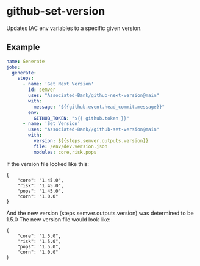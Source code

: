# github-set-version
Updates IAC env variables to a specific given version.


## Example

```yaml
name: Generate
jobs:
  generate:
    steps:
      - name: 'Get Next Version'
        id: semver
        uses: "Associated-Bank/github-next-version@main"
        with:
          message: "${{github.event.head_commit.message}}"
        env:
          GITHUB_TOKEN: "${{ github.token }}"
      - name: 'Set Version'
        uses: "Associated-Bank//github-set-version@main"
        with:
          version: ${{steps.semver.outputs.version}}
          file: /env/dev.version.json
          modules: core,risk,pops
```

If the version file looked like this:
```
{
    "core": "1.45.0",
    "risk": "1.45.0",
    "pops": "1.45.0",
    "corn": "1.0.0"
}
```
And the new version (steps.semver.outputs.version) was determined to be 1.5.0  The new version file would look like:
```
{
    "core": "1.5.0",
    "risk": "1.5.0",
    "pops": "1.5.0",
    "corn": "1.0.0"
}
```
